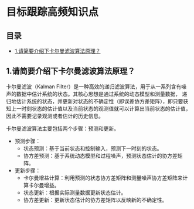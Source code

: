 # 目标跟踪高频知识点
目录
--

*   [1.请简要介绍下卡尔曼滤波算法原理？](#1.%E8%AF%B7%E7%AE%80%E8%A6%81%E4%BB%8B%E7%BB%8D%E4%B8%8B%E5%8D%A1%E5%B0%94%E6%9B%BC%E6%BB%A4%E6%B3%A2%E7%AE%97%E6%B3%95%E5%8E%9F%E7%90%86%EF%BC%9F)

1.请简要介绍下卡尔曼滤波算法原理？
------------------

‌卡尔曼滤波（Kalman Filter）是一种高效的递归滤波算法，用于从一系列含有噪声的数据中估计系统的状态。其核心思想是通过系统的动态模型和测量数据， 递归地估计系统的状态，并更新对状态的不确定性（即误差协方差矩阵），即只要获知上一时刻状态的估计值以及当前状态的观测值就可以计算出当前状态的估计值， 因此不需要记录观测或者估计的历史信息。

卡尔曼滤波算法主要包括两个步骤：预测和更新。

*   ‌预测步骤‌：
    *   状态预测‌：基于当前状态和控制输入，预测下一时刻的状态。
    *   协方差预测‌：基于系统动态模型和过程噪声，预测状态估计的协方差矩阵。
*   更新步骤‌：
    *   卡尔曼增益计算‌：利用预测的状态协方差矩阵和测量噪声协方差矩阵来计算卡尔曼增益。
    *   状态更新‌：根据实际测量数据更新状态估计。
    *   协方差更新‌：更新状态估计的协方差矩阵以反映新的不确定性。